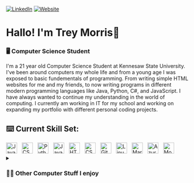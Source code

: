 [![LinkedIn](https://img.shields.io/badge/LinkedIn-treybmorris-blue)](https://www.linkedin.com/in/treybmorris/)
[![Website](https://img.shields.io/badge/Website-treymorris.me-yellow)](http://treymorris.me/)


# Hallo! I'm **Trey Morris**👋
### 🖥️ Computer Science Student

I'm a 21 year old Computer Science Student at Kennesaw State University. I've been around computers my whole life and from a young age I was exposed to basic fundementals of programming. From writing simple HTML websites for me and my friends, to now writing programs in different modern programming languages like Java, Python, C#, and JavaScript. I have always wanted to continue my understanding in the world of computing. I currently am working in IT for my school and working on expanding my portfolio with different personal coding projects.




## ⌨️ Current Skill Set:
<img align="left" alt="Java" width="30px" style="padding-right:10px;" src="https://cdn.jsdelivr.net/gh/devicons/devicon/icons/java/java-original.svg"/>
<img align="left" alt="CSharp" width="30px" style="padding-right:10px;" src="https://cdn.jsdelivr.net/gh/devicons/devicon/icons/csharp/csharp-original.svg" />          
<img align="left" alt="Python" width="30px" style="padding-right:10px;" src="https://cdn.jsdelivr.net/gh/devicons/devicon/icons/python/python-original.svg" />
<img align="left" alt="JavaScript" width="30px" style="padding-right:10px;" src="https://cdn.jsdelivr.net/gh/devicons/devicon/icons/javascript/javascript-original.svg" />          
<img align="left" alt="HTML5" width="30px" style="padding-right:10px;" src="https://cdn.jsdelivr.net/gh/devicons/devicon/icons/html5/html5-original.svg" />
<img align="left" alt="CSS3" width="30px" style="padding-right:10px;" src="https://cdn.jsdelivr.net/gh/devicons/devicon/icons/css3/css3-original.svg" />
<img align="left" alt="GitHub" width="30px" style="padding-right:10px;" src="https://cdn.jsdelivr.net/gh/devicons/devicon/icons/github/github-original.svg" />
<img align="left" alt="Linux" width="30px" style="padding-right:10px;" src="https://cdn.jsdelivr.net/gh/devicons/devicon/icons/linux/linux-original.svg" />
<img align="left" alt="Markdown" width="30px" style="padding-right:10px;" src="https://cdn.jsdelivr.net/gh/devicons/devicon/icons/markdown/markdown-original.svg" />
<img align="left" alt="Azure" width="30px" style="padding-right:10px;" src="https://cdn.jsdelivr.net/gh/devicons/devicon/icons/azure/azure-original.svg"/>
<img align="left" alt="MongoDB" width="30px" style="padding-right:10px;" src="https://cdn.jsdelivr.net/gh/devicons/devicon/icons/mongodb/mongodb-original.svg" />
          
<br />
<br />

<details>
 <summary><h3>👨‍💻 Other Computer Stuff I enjoy</h3></summary>
 <ul>
   <li>Linux Ricing🍚: I am currently learning about Linux, with my current linux distro being Debian 12. I have taken an enjoyment to learning about customizing my UI experience and my machine. More about linux "ricing" <a href = "https://excaliburzero.gitbooks.io/an-introduction-to-linux-ricing/content/ricing.html">here</a>.</li>
   <li>NeoVim/Vim🕹️: HELP!!! HOW DO I EXIT????</li>
   <li>PC Building🪛: I have always enjoyed watching Linus Tech Tips and other PC builders on YouTube. I built my first computer shortly before the COVID-19 pandemic in 2020 when computer part prices went through the roof. Great timing.</li>
   <li>Front-End Frameworks🔗: I enjoy making websites, and have enjoyed working with the backend side of web development. I've enjoyed working with APIs and databases. The next thing I really want to learn with web-development is a front-end framework like React or Angular. I hope to learn a front-end framework to enjoy the full-stack aspect of being a web developer and add more tools to my toolbelt.</li>
   <li>Rust🦀: I've heard a lot about the Rust programming language. I plan on trying to do some small CLI side projects with Rust to learn about the language and see if I really enjoy it. Any projects with Rust will be posted on my GitHub.</li>
   
 </ul>
 


